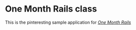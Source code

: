 # One Month Rails class

This is the pinteresting sample application for [*One Month Rails*](http://onemonthrails.com)